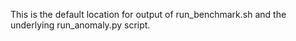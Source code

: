 This is the default location for output of run_benchmark.sh and the underlying run_anomaly.py script.
